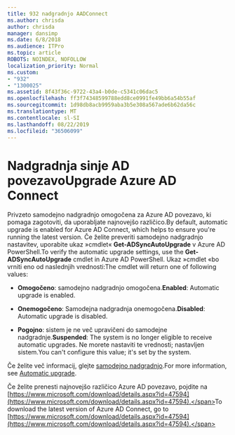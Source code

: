 ```yaml
---
title: 932 nadgradnjo AADConnect
ms.author: chrisda
author: chrisda
manager: dansimp
ms.date: 6/8/2018
ms.audience: ITPro
ms.topic: article
ROBOTS: NOINDEX, NOFOLLOW
localization_priority: Normal
ms.custom:
- "932"
- "1300025"
ms.assetid: 8f43f36c-9722-43a4-b0de-c5341c06dac5
ms.openlocfilehash: ff3f74348599788edd8ce0991fe49bb6a54b55af
ms.sourcegitcommit: 1d98db8acb9959aba3b5e308a567ade6b62da56c
ms.translationtype: MT
ms.contentlocale: sl-SI
ms.lasthandoff: 08/22/2019
ms.locfileid: "36506099"
---
```

# <a name="upgrade-azure-ad-connect"></a><span data-ttu-id="88bac-102">Nadgradnja sinje AD povezavo</span><span class="sxs-lookup"><span data-stu-id="88bac-102">Upgrade Azure AD Connect</span></span>

<span data-ttu-id="88bac-103">Privzeto samodejno nadgradnjo omogočena za Azure AD povezavo, ki pomaga zagotoviti, da uporabljate najnovejšo različico.</span><span class="sxs-lookup"><span data-stu-id="88bac-103">By default, automatic upgrade is enabled for Azure AD Connect, which helps to ensure you're running the latest version.</span></span> <span data-ttu-id="88bac-104">Če želite preveriti samodejno nadgradnjo nastavitev, uporabite ukaz »cmdlet« **Get-ADSyncAutoUpgrade** v Azure AD PowerShell.</span><span class="sxs-lookup"><span data-stu-id="88bac-104">To verify the automatic upgrade settings, use the **Get-ADSyncAutoUpgrade** cmdlet in Azure AD PowerShell.</span></span> <span data-ttu-id="88bac-105">Ukaz »cmdlet «bo vrniti eno od naslednjih vrednosti:</span><span class="sxs-lookup"><span data-stu-id="88bac-105">The cmdlet will return one of following values:</span></span>

- <span data-ttu-id="88bac-106">**Omogočeno**: samodejno nadgradnjo omogočena.</span><span class="sxs-lookup"><span data-stu-id="88bac-106">**Enabled**: Automatic upgrade is enabled.</span></span>

- <span data-ttu-id="88bac-107">**Onemogočeno**: Samodejna nadgradnja onemogočena.</span><span class="sxs-lookup"><span data-stu-id="88bac-107">**Disabled**: Automatic upgrade is disabled.</span></span>

- <span data-ttu-id="88bac-108">**Pogojno**: sistem je ne več upravičeni do samodejne nadgradnje.</span><span class="sxs-lookup"><span data-stu-id="88bac-108">**Suspended**: The system is no longer eligible to receive automatic upgrades.</span></span> <span data-ttu-id="88bac-109">Ne morete nastaviti te vrednosti; nastavljen sistem.</span><span class="sxs-lookup"><span data-stu-id="88bac-109">You can't configure this value; it's set by the system.</span></span>

<span data-ttu-id="88bac-110">Če želite več informacij, glejte [samodejno nadgradnjo](https://docs.microsoft.com/azure/active-directory/connect/active-directory-aadconnect-feature-automatic-upgrade).</span><span class="sxs-lookup"><span data-stu-id="88bac-110">For more information, see [Automatic upgrade](https://docs.microsoft.com/azure/active-directory/connect/active-directory-aadconnect-feature-automatic-upgrade).</span></span>

<span data-ttu-id="88bac-111">Če želite prenesti najnovejšo različico Azure AD povezavo, pojdite na [https://www.microsoft.com/download/details.aspx?id=47594](https://www.microsoft.com/download/details.aspx?id=47594).</span><span class="sxs-lookup"><span data-stu-id="88bac-111">To download the latest version of Azure AD Connect, go to [https://www.microsoft.com/download/details.aspx?id=47594](https://www.microsoft.com/download/details.aspx?id=47594).</span></span>
